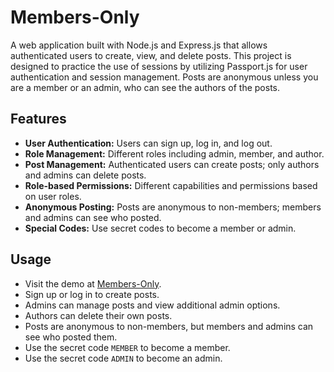 # Members-Only

A web application built with Node.js and Express.js that allows authenticated users to create, view, and delete posts. This project is designed to practice the use of sessions by utilizing Passport.js for user authentication and session management. Posts are anonymous unless you are a member or an admin, who can see the authors of the posts.

## Features

- **User Authentication:** Users can sign up, log in, and log out.
- **Role Management:** Different roles including admin, member, and author.
- **Post Management:** Authenticated users can create posts; only authors and admins can delete posts.
- **Role-based Permissions:** Different capabilities and permissions based on user roles.
- **Anonymous Posting:** Posts are anonymous to non-members; members and admins can see who posted.
- **Special Codes:** Use secret codes to become a member or admin.

## Usage

- Visit the demo at [Members-Only](https://members-only-5y1j.onrender.com).
- Sign up or log in to create posts.
- Admins can manage posts and view additional admin options.
- Authors can delete their own posts.
- Posts are anonymous to non-members, but members and admins can see who posted them.
- Use the secret code `MEMBER` to become a member.
- Use the secret code `ADMIN` to become an admin.
